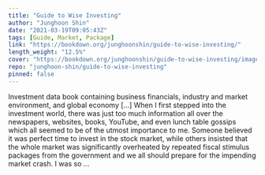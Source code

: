 ```yaml
---
title: "Guide to Wise Investing"
author: "Junghoon Shin"
date: "2021-03-19T09:05:43Z"
tags: [Guide, Market, Package]
link: "https://bookdown.org/junghoonshin/guide-to-wise-investing/"
length_weight: "12.5%"
cover: "https://bookdown.org/junghoonshin/guide-to-wise-investing/images/mathieu-stern-1zO4O3Z0UJA-unsplash.jpg"
repo: "junghoon-shin/guide-to-wise-investing"
pinned: false
---
```


Investment data book containing business financials, industry and market environment, and global economy [...] When I first stepped into the investment world, there was just too much information all over the newspapers, websites, books, YouTube, and even lunch table gossips which all seemed to be of the utmost importance to me. Someone believed it was perfect time to invest in the stock market, while others insisted that the whole market was significantly overheated by repeated fiscal stimulus packages from the government and we all should prepare for the impending market crash. I was so ...
